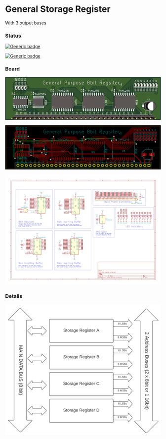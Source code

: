 # General Storage Register
With 3 output buses

### Status

[![Generic badge](https://img.shields.io/badge/Status-In_Progress-yellow.svg)](https://shields.io/)

[![Generic badge](https://img.shields.io/badge/PCB-Shipping-yellow.svg)](https://shields.io/)

### Board
![Register](https://github.com/theWickedWebDev/8-bit-computer/blob/master/modules/register/3d.png?raw=true)

![Register](https://github.com/theWickedWebDev/8-bit-computer/blob/master/modules/register/pcb.png?raw=true)

![Register](https://github.com/theWickedWebDev/8-bit-computer/blob/master/modules/register/schematic.svg?raw=true)

### Details

![Register](https://github.com/theWickedWebDev/8-bit-computer/blob/master/modules/register/chart.png?raw=true)